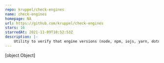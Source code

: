 ```yaml
---
repo: kruppel/check-engines
name: check-engines
homepage: NA
url: https://github.com/kruppel/check-engines
stars: 16
starredAt: 2021-11-09T18:52:53Z
description: |-
    Utility to verify that engine versions (node, npm, iojs, yarn, dotnet) satisfy semver constraints specified in package.json.
---
```


[object Object]
